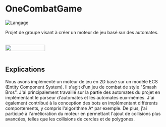 # OneCombatGame
![Langage](https://img.shields.io/badge/Langage-Java-ED7F10)
<br/>

Projet de groupe visant à créer un moteur de jeu basé sur des automates.

<br/>

<div style="display: flex; align-items: center;">
    <img src="https://i.imgur.com/zqT19XI.png" style="width: 50%;">
</div>



<br/>


## Explications

Nous avons implémenté un moteur de jeu en 2D basé sur un modèle ECS (Entity Component System). Il s'agit d'un jeu de combat de style "Smash Bros".
J'ai principalement travaillé sur la partie des automates du projet en implémentant le parseur d'automates et les automates eux-mêmes.
J'ai également contribué à la conception des bots en implémentant différents comportements, y compris l'algorithme A* par exemple.
De plus, j'ai participé à l'amélioration du moteur en permettant l'ajout de collisions plus avancées, telles que les collisions de cercles et de polygones.

